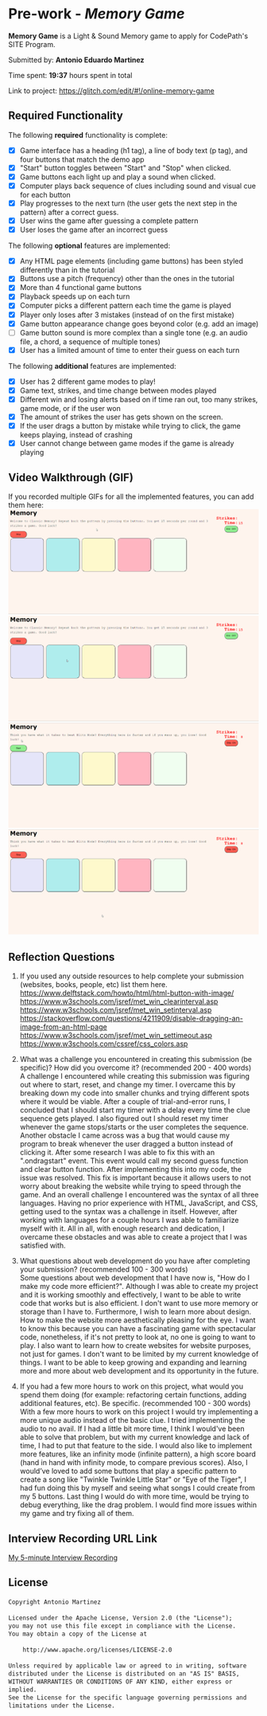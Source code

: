 # Pre-work - *Memory Game*

**Memory Game** is a Light & Sound Memory game to apply for CodePath's SITE Program. 

Submitted by: **Antonio Eduardo Martinez**

Time spent: **19:37** hours spent in total

Link to project: https://glitch.com/edit/#!/online-memory-game

## Required Functionality

The following **required** functionality is complete:

* [x] Game interface has a heading (h1 tag), a line of body text (p tag), and four buttons that match the demo app
* [x] "Start" button toggles between "Start" and "Stop" when clicked. 
* [x] Game buttons each light up and play a sound when clicked. 
* [x] Computer plays back sequence of clues including sound and visual cue for each button
* [x] Play progresses to the next turn (the user gets the next step in the pattern) after a correct guess. 
* [x] User wins the game after guessing a complete pattern
* [x] User loses the game after an incorrect guess

The following **optional** features are implemented:

* [x] Any HTML page elements (including game buttons) has been styled differently than in the tutorial
* [x] Buttons use a pitch (frequency) other than the ones in the tutorial
* [x] More than 4 functional game buttons
* [x] Playback speeds up on each turn
* [x] Computer picks a different pattern each time the game is played
* [x] Player only loses after 3 mistakes (instead of on the first mistake)
* [x] Game button appearance change goes beyond color (e.g. add an image)
* [ ] Game button sound is more complex than a single tone (e.g. an audio file, a chord, a sequence of multiple tones)
* [x] User has a limited amount of time to enter their guess on each turn

The following **additional** features are implemented:

- [x] User has 2 different game modes to play!
- [x] Game text, strikes, and time change between modes played
- [x] Different win and losing alerts based on if time ran out, too many strikes, game mode, or if the user won
- [x] The amount of strikes the user has gets shown on the screen.
- [x] If the user drags a button by mistake while trying to click, the game keeps playing, instead of crashing 
- [x] User cannot change between game modes if the game is already playing

## Video Walkthrough (GIF)

If you recorded multiple GIFs for all the implemented features, you can add them here:
![](https://raw.githubusercontent.com/2003antonio/codepath-prework-memory/main/gifs/memory-game-win.gif)
![](https://github.com/2003antonio/codepath-prework-memory/blob/main/gifs/memory-game-lose.gif)
![](https://github.com/2003antonio/codepath-prework-memory/blob/main/gifs/blitz-mode-win.gif)
![](https://github.com/2003antonio/codepath-prework-memory/blob/main/gifs/blitz-mode-lose.gif)

## Reflection Questions
1. If you used any outside resources to help complete your submission (websites, books, people, etc) list them here. 
https://www.delftstack.com/howto/html/html-button-with-image/  
https://www.w3schools.com/jsref/met_win_clearinterval.asp  
https://www.w3schools.com/jsref/met_win_setinterval.asp  
https://stackoverflow.com/questions/4211909/disable-dragging-an-image-from-an-html-page  
https://www.w3schools.com/jsref/met_win_settimeout.asp  
https://www.w3schools.com/cssref/css_colors.asp  


2. What was a challenge you encountered in creating this submission (be specific)? How did you overcome it? (recommended 200 - 400 words)  
A challenge I encountered while creating this submission was figuring out where to start, reset, and change my timer. I overcame this by breaking down my code into smaller chunks and trying different spots where it would be viable. After a couple of trial-and-error runs, I concluded that I should start my timer with a delay every time the clue sequence gets played. I also figured out I should reset my timer whenever the game stops/starts or the user completes the sequence. Another obstacle I came across was a bug that would cause my program to break whenever the user dragged a button instead of clicking it. After some research I was able to fix this with an ".ondragstart" event. This event would call my second guess function and clear button function. After implementing this into my code, the issue was resolved. This fix is important because it allows users to not worry about breaking the website while trying to speed through the game. And an overall challenge I encountered was the syntax of all three languages. Having no prior experience with HTML, JavaScript, and CSS, getting used to the syntax was a challenge in itself. However, after working with languages for a couple hours I was able to familiarize myself with it. All in all, with enough research and dedication, I overcame these obstacles and was able to create a project that I was satisfied with.

3. What questions about web development do you have after completing your submission? (recommended 100 - 300 words)   
Some questions about web development that I have now is, "How do I make my code more efficient?". Although I was able to create my project and it is working smoothly and effectively, I want to be able to write code that works but is also efficient. I don't want to use more memory or storage than I have to. Furthermore, I wish to learn more about design. How to make the website more aesthetically pleasing for the eye. I want to know this because you can have a fascinating game with spectacular code, nonetheless, if it's not pretty to look at, no one is going to want to play. I also want to learn how to create websites for website purposes, not just for games. I don't want to be limited by my current knowledge of things. I want to be able to keep growing and expanding and learning more and more about web development and its opportunity in the future.

4. If you had a few more hours to work on this project, what would you spend them doing (for example: refactoring certain functions, adding additional features, etc). Be specific. (recommended 100 - 300 words)  
With a few more hours to work on this project I would try implementing a more unique audio instead of the basic clue. I tried implementing the audio to no avail. If I had a little bit more time, I think I would've been able to solve that problem, but with my current knowledge and lack of time, I had to put that feature to the side. I would also like to implement more features, like an infinity mode (infinite pattern), a high score board (hand in hand with infinity mode, to compare previous scores). Also, I would’ve loved to add some buttons that play a specific pattern to create a song like "Twinkle Twinkle Little Star" or "Eye of the Tiger", I had fun doing this by myself and seeing what songs I could create from my 5 buttons. Last thing I would do with more time, would be trying to debug everything, like the drag problem. I would find more issues within my game and try fixing all of them.


## Interview Recording URL Link

[My 5-minute Interview Recording](https://www.loom.com/share/77845928f515449c8d2e849509528025)


## License

    Copyright Antonio Martinez

    Licensed under the Apache License, Version 2.0 (the "License");
    you may not use this file except in compliance with the License.
    You may obtain a copy of the License at

        http://www.apache.org/licenses/LICENSE-2.0

    Unless required by applicable law or agreed to in writing, software
    distributed under the License is distributed on an "AS IS" BASIS,
    WITHOUT WARRANTIES OR CONDITIONS OF ANY KIND, either express or implied.
    See the License for the specific language governing permissions and
    limitations under the License.